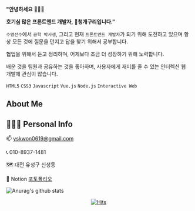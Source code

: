 **"안녕하세요** 👨🏻‍💻

**호기심 많은 프론트엔드 개발자,** 🐸**청개구리입니다."**

`수영선수`에서 `공학 박사생`, 그리고 현재 `프론트엔드 개발자`가 되기 위해 도전하고 있으며 항상 모든 것에 질문을 던지고 답을 찾기 위해서 공부합니다. 

협업을 위해서 듣고 정리하며, 어제보다 조금 더 성장하기 위해 노력합니다. 

배운 것을 팀원과 공유하는 것을 좋아하며, 사용자에게 재미를 줄 수 있는 인터렉션 웹 개발에 관심이 많습니다.

`HTML5` `CSS3` `Javascript` `Vue.js` `Node.js` `Interactive Web`

## About Me

## 🙋🏻‍♂️ Personal Info

📫 yskwon0619@gmail.com

📞 010-8937-1481

🗺️ 대전 유성구 신성동

🎫 Notion [포토폴리오](https://bit.ly/3v0iqDq)

![Anurag's github stats](https://github-readme-stats.vercel.app/api?username=DevFrog92)

<div align=center>

   [![Hits](https://hits.seeyoufarm.com/api/count/incr/badge.svg?url=https%3A%2F%2Fgithub.com%2FDevFrog92&count_bg=%2379C83D&title_bg=%23555555&icon=&icon_color=%23E7E7E7&title=hits&edge_flat=false)](https://hits.seeyoufarm.com)

</div>
